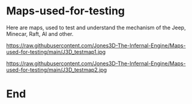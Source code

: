 # Maps-used-for-testing

Here are maps, used to test and understand the mechanism of the Jeep, Minecar, Raft, AI and other.

https://raw.githubusercontent.com/Jones3D-The-Infernal-Engine/Maps-used-for-testing/main/J3D_testmap1.jpg

https://raw.githubusercontent.com/Jones3D-The-Infernal-Engine/Maps-used-for-testing/main/J3D_testmap2.jpg

# End

